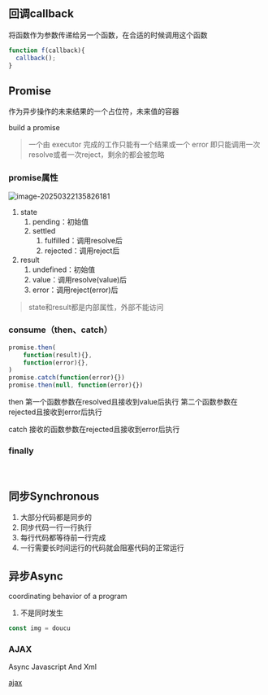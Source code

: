 ## 回调callback

将函数作为参数传递给另一个函数，在合适的时候调用这个函数

```js
function f(callback){
  callback();
}
```





## Promise

作为异步操作的未来结果的一个占位符，未来值的容器

build a promise



> 一个由 executor 完成的工作只能有一个结果或一个 error
> 即只能调用一次resolve或者一次reject，剩余的都会被忽略

### promise属性

![image-20250322135826181](./images/image-20250322135826181.png)

1. state
    1. pending：初始值
    2. settled
        1. fulfilled：调用resolve后
        2. rejected：调用reject后
2. result
    1. undefined：初始值
    2. value：调用resolve(value)后
    3. error：调用reject(error)后

> state和result都是内部属性，外部不能访问



### consume（then、catch）

```js
promise.then(
    function(result){},
    function(error){},
)
promise.catch(function(error){})
promise.then(null, function(error){})
```

then
第一个函数参数在resolved且接收到value后执行
第二个函数参数在rejected且接收到error后执行

catch
接收的函数参数在rejected且接收到error后执行

### finally

​	

## 同步Synchronous

1. 大部分代码都是同步的
2. 同步代码一行一行执行
3. 每行代码都等待前一行完成
4. 一行需要长时间运行的代码就会阻塞代码的正常运行

## 异步Async

coordinating behavior of a program

1. 不是同时发生

```js
const img = doucu
```

### AJAX

Async Javascript And Xml

[ajax](../前后端请求/Ajax.md) 

